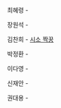 최혜령 - 

장원석 - 

김찬희 - [시소 짝꿍](https://school.programmers.co.kr/learn/courses/30/lessons/152996)

박정환 - 

이다영 - 

신재안 - 

권대용 - 
